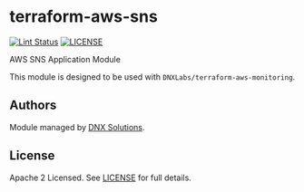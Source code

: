 # terraform-aws-sns

[![Lint Status](https://github.com/DNXLabs/terraform-aws-sns/workflows/Lint/badge.svg)](https://github.com/DNXLabs/terraform-aws-sns/actions)
[![LICENSE](https://img.shields.io/github/license/DNXLabs/terraform-aws-sns)](https://github.com/DNXLabs/terraform-aws-sns/blob/master/LICENSE)

AWS SNS Application Module

This module is designed to be used with `DNXLabs/terraform-aws-monitoring`.

<!--- BEGIN_TF_DOCS --->
<!--- END_TF_DOCS --->

## Authors

Module managed by [DNX Solutions](https://github.com/DNXLabs).

## License

Apache 2 Licensed. See [LICENSE](https://github.com/DNXLabs/terraform-aws-sns/blob/master/LICENSE) for full details.
